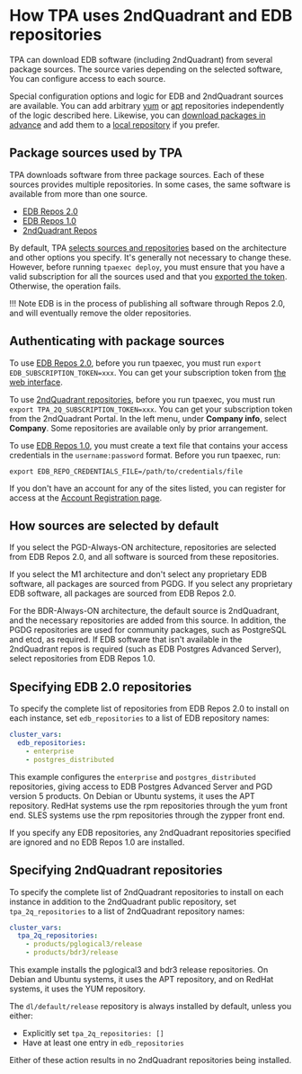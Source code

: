 # How TPA uses 2ndQuadrant and EDB repositories

TPA can download EDB software
(including 2ndQuadrant) from several package sources. The source varies depending on the
selected software, You can configure access to each source.

Special configuration options and
logic for EDB and 2ndQuadrant sources are available. You can add arbitrary
[yum](yum_repositories.md) or [apt](apt_repositories.md) repositories
independently of the logic described here. Likewise, you can [download
packages in advance](tpaexec-download-packages.md)
and add them to a [local repository](local-repo.md) if you prefer.

## Package sources used by TPA

TPA downloads software from three package sources. Each of these
sources provides multiple repositories. In some cases, the same software
is available from more than one source.

 - [EDB Repos 2.0](https://www.enterprisedb.com/repos/)
 - [EDB Repos 1.0](https://www.enterprisedb.com/repos/legacy)
 - [2ndQuadrant Repos](https://techsupport.enterprisedb.com/customer_portal/sw/)

By default, TPA [selects sources and repositories](#how-sources-are-selected-by-default)
based on the architecture and other options you specify. It's
generally not necessary to change these. However, before running `tpaexec deploy`, you must
ensure that you have a valid subscription for all the sources used and
that you [exported the token](#authenticating-with-package-sources). Otherwise, the operation fails.

!!! Note
    EDB is in the process of publishing all software through Repos 2.0,
    and will eventually remove the older repositories.

## Authenticating with package sources

To use [EDB Repos 2.0](https://www.enterprisedb.com/repos/), before you run tpaexec, you must run
`export EDB_SUBSCRIPTION_TOKEN=xxx`. You can get
your subscription token from [the web
interface](https://www.enterprisedb.com/repos-downloads).

To use
[2ndQuadrant repositories](https://techsupport.enterprisedb.com/customer_portal/sw/),
before you run tpaexec, you must run `export TPA_2Q_SUBSCRIPTION_TOKEN=xxx`. 
You can get your subscription token from the 2ndQuadrant
Portal. In the left menu, under **Company info**, select **Company**. Some
repositories are available only by prior arrangement.

To use [EDB Repos 1.0](https://www.enterprisedb.com/repos/legacy), you
must create a text file that contains your access credentials in the
`username:password` format. Before you run tpaexec, run:

```
export EDB_REPO_CREDENTIALS_FILE=/path/to/credentials/file
```

If you don't have an account for any of the sites listed, you can
register for access at the [Account Registration page](https://www.enterprisedb.com/user/register?destination=/repository-access-request).

## How sources are selected by default

If you select the PGD-Always-ON architecture, repositories are
selected from EDB Repos 2.0, and all software is sourced
from these repositories.

If you select the M1 architecture and don't select any proprietary EDB software,
all packages are sourced from PGDG. If you select any proprietary EDB
software, all packages are sourced from EDB Repos 2.0.

For the BDR-Always-ON architecture, the default source is
2ndQuadrant, and the necessary repositories are added from this
source. In addition, the PGDG repositories are used for community
packages, such as PostgreSQL and etcd, as required.
If EDB software that isn't available in the 2ndQuadrant repos is required
(such as EDB Postgres Advanced Server), select repositories from EDB Repos
1.0.

## Specifying EDB 2.0 repositories

To specify the complete list of repositories from EDB Repos 2.0 to
install on each instance, set `edb_repositories` to a list of EDB
repository names:

```yaml
cluster_vars:
  edb_repositories:
    - enterprise
    - postgres_distributed
```

This example configures the `enterprise` and `postgres_distributed`
repositories, giving access to EDB Postgres Advanced Server and PGD version 5 products.
On Debian or Ubuntu systems, it uses the APT repository. 
RedHat systems use the rpm repositories through the yum front end. 
SLES systems use the rpm repositories through the zypper front end. 

If you specify any EDB repositories, any 2ndQuadrant repositories
specified are ignored and no EDB Repos 1.0 are installed.

## Specifying 2ndQuadrant repositories

To specify the complete list of 2ndQuadrant repositories to install on
each instance in addition to the 2ndQuadrant public repository, set
`tpa_2q_repositories` to a list of 2ndQuadrant repository names:

```yaml
cluster_vars:
  tpa_2q_repositories:
    - products/pglogical3/release
    - products/bdr3/release
```

This example installs the pglogical3 and bdr3 release repositories.
On Debian and Ubuntu systems, it uses the APT repository, and on
RedHat systems, it uses the YUM repository.

The `dl/default/release` repository is always installed by default,
unless you either:

- Explicitly set `tpa_2q_repositories: []`
- Have at least one entry in `edb_repositories`

Either of these action results in no 2ndQuadrant repositories being
installed.
